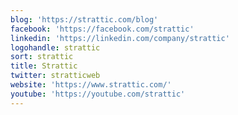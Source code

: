 ```yaml
---
blog: 'https://strattic.com/blog'
facebook: 'https://facebook.com/strattic'
linkedin: 'https://linkedin.com/company/strattic'
logohandle: strattic
sort: strattic
title: Strattic
twitter: stratticweb
website: 'https://www.strattic.com/'
youtube: 'https://youtube.com/strattic'
---
```

